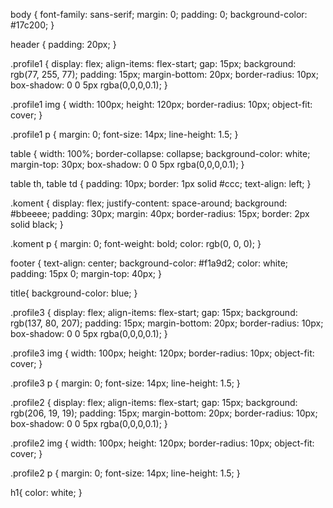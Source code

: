 body {
    font-family: sans-serif;
    margin: 0;
    padding: 0;
    background-color: #17c200;
}

header {
    padding: 20px;
}

.profile1 {
    display: flex;
    align-items: flex-start;
    gap: 15px;
    background: rgb(77, 255, 77);
    padding: 15px;
    margin-bottom: 20px;
    border-radius: 10px;
    box-shadow: 0 0 5px rgba(0,0,0,0.1);
}

.profile1 img {
    width: 100px;
    height: 120px;
    border-radius: 10px;
    object-fit: cover;
}

.profile1 p {
    margin: 0;
    font-size: 14px;
    line-height: 1.5;
}

table {
    width: 100%;
    border-collapse: collapse;
    background-color: white;
    margin-top: 30px;
    box-shadow: 0 0 5px rgba(0,0,0,0.1);
}

table th, table td {
    padding: 10px;
    border: 1px solid #ccc;
    text-align: left;
}

.koment {
    display: flex;
    justify-content: space-around;
    background: #bbeeee;
    padding: 30px;
    margin: 40px;
    border-radius: 15px;
    border: 2px solid black;
}

.koment p {
    margin: 0;
    font-weight: bold;
    color: rgb(0, 0, 0);
}

footer {
    text-align: center;
    background-color: #f1a9d2;
    color: white;
    padding: 15px 0;
    margin-top: 40px;
}

title{
    background-color: blue;
}

.profile3 {
    display: flex;
    align-items: flex-start;
    gap: 15px;
    background: rgb(137, 80, 207);
    padding: 15px;
    margin-bottom: 20px;
    border-radius: 10px;
    box-shadow: 0 0 5px rgba(0,0,0,0.1);
}

.profile3 img {
    width: 100px;
    height: 120px;
    border-radius: 10px;
    object-fit: cover;
}

.profile3 p {
    margin: 0;
    font-size: 14px;
    line-height: 1.5;
}

.profile2 {
    display: flex;
    align-items: flex-start;
    gap: 15px;
    background: rgb(206, 19, 19);
    padding: 15px;
    margin-bottom: 20px;
    border-radius: 10px;
    box-shadow: 0 0 5px rgba(0,0,0,0.1);
}

.profile2 img {
    width: 100px;
    height: 120px;
    border-radius: 10px;
    object-fit: cover;
}

.profile2 p {
    margin: 0;
    font-size: 14px;
    line-height: 1.5;
}

h1{
    color: white;
}
